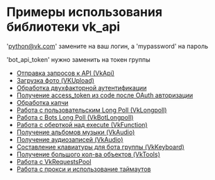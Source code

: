 Примеры использования библиотеки vk_api
======
'python@vk.com' замените на ваш логин, а 'mypassword' на пароль

'bot_api_token' нужно заменить на токен группы
* [Отправка запросов к API (VkApi)](./simple_example.py)
* [Загрузка фото (VKUpload)](./upload_photo.py)
* [Обработка двухфакторной аутентификации](./two_factor_auth.py)
* [Получение access_token из сode после OAuth авторизации](./auth_by_code.py)
* [Обработка капчи](./captcha_handle.py)
* [Работа с пользовательским Long Poll (VkLongpoll)](./longpoll.py)
* [Работа с Bots Long Poll (VkBotLongpoll)](./bot_longpoll.py)
* [Работа с оберткой над execute (VkFunction)](./execute_functions.py)
* [Получение альбомов музыки (VkAudio)](./get_album_audio.py)
* [Получение аудиозаписей (VkAudio)](./get_all_audio.py)
* [Составление клавиатуры для бота группы (VkKeyboard)](./keyboard.py)
* [Получение большого кол-ва объектов (VkTools)](./get_full_wall.py)
* [Работа с VkRequestsPool](./requests_pool.py)
* [Работа с прокси и использование таймаутов](./proxies_timeout_retries.py)
